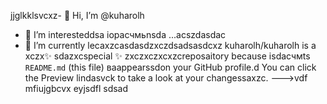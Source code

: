 jjglkklsvcxz- 👋 Hi, I’m @kuharolh
- 👀 I’m interesteddsa iорасчмьnsda ...acszdasdac
- 🌱 I’m currently lecaxzcasdasdzxczdsadsasdcxz
kuharolh/kuharolh is a xczx✨ sdazxcspecial ✨ zxczxczxcxzcreposaitory because isdaсчмts `README.md` (this file) ваappearssdon your GitHub profile.d
You can click the Preview lindasvck to take a look at your changessaxzc.
--->vdf
mfiujgbcvx
eyjsdfl
sdsad
